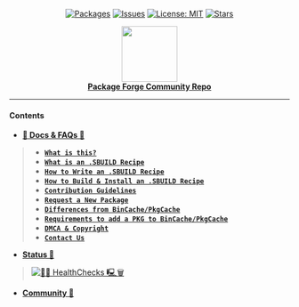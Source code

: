 <div align="center">

[stars-shield]: https://img.shields.io/github/stars/pkgforge/soarpkgs.svg
[stars-url]: https://github.com/pkgforge/soarpkgs/stargazers
[issues-shield]: https://img.shields.io/github/issues/pkgforge/soarpkgs.svg
[issues-url]: https://github.com/pkgforge/soarpkgs/issues
[license-shield]: https://img.shields.io/github/license/pkgforge/soarpkgs.svg
[license-url]: https://github.com/pkgforge/soarpkgs/blob/main/LICENSE
 
<a href="https://github.com/pkgforge/soarpkgs/tree/main/packages"><img src="https://img.shields.io/badge/Packages-39%20(52)-blue?labelColor=orange&style=flat&link=https://github.com/pkgforge/soarpkgs/tree/main/packages" alt="Packages" /></a>
[![Issues][issues-shield]][issues-url]
[![License: MIT][license-shield]][license-url]
[![Stars][stars-shield]][stars-url]
</div>

<p align="center">
    <a href="https://github.com/pkgforge/soar">
        <img src="https://github.com/user-attachments/assets/220ce7b3-55b3-496e-b3b8-2556123193a2" width="100"></a>
    <br>
    <b><strong> <a href="https://github.com/pkgforge/soar">Package Forge Community Repo</a></code></strong></b>
    <br>
</p>

---
#### Contents
- [**📖 Docs & FAQs 📖**](./tree/main/Docs)
> - [**`What is this?`**](https://github.com/pkgforge/soarpkgs/blob/main/Docs/README.md#intro)
> - [**`What is an .SBUILD Recipe`**](https://github.com/pkgforge/soarpkgs/blob/main/SBUILD_SPEC.md#intro)
> - [**`How to Write an .SBUILD Recipe`**](https://github.com/pkgforge/soarpkgs/blob/main/SBUILD.md#write-an-sbuild-recipe)
> - [**`How to Build & Install an .SBUILD Recipe`**](https://github.com/pkgforge/soarpkgs/blob/main/SBUILD.md#buildinstallrun-an-sbuild-recipe)
> - [**`Contribution Guidelines`**](https://github.com/pkgforge/soarpkgs/blob/main/Docs/README.md#contribution-guidelines)
> - [**`Request a New Package`**](https://github.com/pkgforge/soarpkgs/blob/main/Docs/README.md#package-request-guidelines)
> - [**`Differences from BinCache/PkgCache`**](https://github.com/pkgforge/soarpkgs/blob/main/Docs/README.md#differences-from-bincachepkgcache)
> - [**`Requirements to add a PKG to BinCache/PkgCache`**](https://github.com/pkgforge/soarpkgs/blob/main/Docs/README.md#criteria-for-addition-to-bincachepkgcache)
> - [**`DMCA & Copyright`**](https://github.com/pkgforge/soarpkgs/blob/main/Docs/README.md#dmca-copyright--cease--desist)
> - [**`Contact Us`**](https://github.com/pkgforge/soarpkgs/blob/main/Docs/README.md#contact-us)
- [**Status 🔖**](./tree/main#-status-)
> [![🐧🧹 HealthChecks 🖳🗑](https://github.com/pkgforge/soarpkgs/actions/workflows/healthchecks_housekeeping.yaml/badge.svg)](https://github.com/pkgforge/soarpkgs/actions/workflows/healthchecks_housekeeping.yaml)
- [**Community 💬**](https://t.me/official_loonix/63949)

